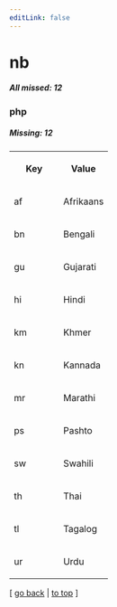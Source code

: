 ```yaml
---
editLink: false
---
```


# nb

##### All missed: 12


### php

##### Missing: 12

<table width="100%">
<tr><th width="50%">

Key

</th><th width="50%">

Value

</th></tr>
<tr><td width="50%">

af

</td><td width="50%">

Afrikaans

</td></tr>
<tr><td width="50%">

bn

</td><td width="50%">

Bengali

</td></tr>
<tr><td width="50%">

gu

</td><td width="50%">

Gujarati

</td></tr>
<tr><td width="50%">

hi

</td><td width="50%">

Hindi

</td></tr>
<tr><td width="50%">

km

</td><td width="50%">

Khmer

</td></tr>
<tr><td width="50%">

kn

</td><td width="50%">

Kannada

</td></tr>
<tr><td width="50%">

mr

</td><td width="50%">

Marathi

</td></tr>
<tr><td width="50%">

ps

</td><td width="50%">

Pashto

</td></tr>
<tr><td width="50%">

sw

</td><td width="50%">

Swahili

</td></tr>
<tr><td width="50%">

th

</td><td width="50%">

Thai

</td></tr>
<tr><td width="50%">

tl

</td><td width="50%">

Tagalog

</td></tr>
<tr><td width="50%">

ur

</td><td width="50%">

Urdu

</td></tr>
</table>

[ [go back](../status.md) | [to top](#) ]

